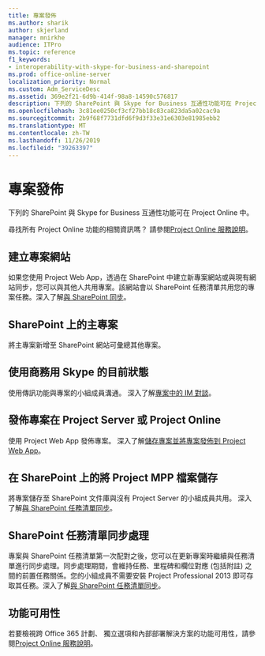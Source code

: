 ```yaml
---
title: 專案發佈
ms.author: sharik
author: skjerland
manager: mnirkhe
audience: ITPro
ms.topic: reference
f1_keywords:
- interoperability-with-skype-for-business-and-sharepoint
ms.prod: office-online-server
localization_priority: Normal
ms.custom: Adm_ServiceDesc
ms.assetid: 369e2f21-6d9b-414f-98a8-14590c576817
description: 下列的 SharePoint 與 Skype for Business 互通性功能可在 Project Online 中。
ms.openlocfilehash: 3c81ee0250cf3cf27bb18c83ca823da5a02cac9a
ms.sourcegitcommit: 2b9f68f7731dfd6f9d3f33e31e6303e81985ebb2
ms.translationtype: MT
ms.contentlocale: zh-TW
ms.lasthandoff: 11/26/2019
ms.locfileid: "39263397"
---
```

# <a name="project-publishing"></a>專案發佈

下列的 SharePoint 與 Skype for Business 互通性功能可在 Project Online 中。
  
尋找所有 Project Online 功能的相關資訊嗎？ 請參閱[Project Online 服務說明](project-online-service-description.md)。
  
## <a name="create-a-project-site"></a>建立專案網站

如果您使用 Project Web App，透過在 SharePoint 中建立新專案網站或與現有網站同步，您可以與其他人共用專案。該網站會以 SharePoint 任務清單共用您的專案任務。深入了解[與 SharePoint 同步](https://go.microsoft.com/fwlink/p/?LinkId=271352)。
  
## <a name="master-projects-on-sharepoint"></a>SharePoint 上的主專案

將主專案新增至 SharePoint 網站可彙總其他專案。 
  
## <a name="presence-with-skype-for-business"></a>使用商務用 Skype 的目前狀態

使用傳訊功能與專案的小組成員溝通。 深入了解[專案中的 IM 對談](https://go.microsoft.com/fwlink/p/?LinkId=271351)。
  
## <a name="publish-projects-on-project-server-or-project-online"></a>發佈專案在 Project Server 或 Project Online

使用 Project Web App 發佈專案。 深入了解[儲存專案並將專案發佈到 Project Web App](https://go.microsoft.com/fwlink/p/?LinkId=271354)。
  
## <a name="save-a-project-mpp-file-on-sharepoint"></a>在 SharePoint 上的將 Project MPP 檔案儲存

將專案儲存至 SharePoint 文件庫與沒有 Project Server 的小組成員共用。 深入了解[與 SharePoint 任務清單同步](https://go.microsoft.com/fwlink/p/?LinkId=271353)。
  
## <a name="task-list-sync-to-sharepoint"></a>SharePoint 任務清單同步處理

專案與 SharePoint 任務清單第一次配對之後，您可以在更新專案時繼續與任務清單進行同步處理。同步處理期間，會維持任務、里程碑和欄位對應 (包括附註) 之間的前置任務關係。您的小組成員不需要安裝 Project Professional 2013 即可存取其任務。深入了解[與 SharePoint 任務清單同步](https://go.microsoft.com/fwlink/p/?LinkId=271353)。
  
## <a name="feature-availability"></a>功能可用性

若要檢視跨 Office 365 計劃、 獨立選項和內部部署解決方案的功能可用性，請參閱[Project Online 服務說明](project-online-service-description.md)。
  

